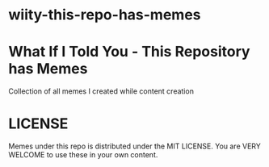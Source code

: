 # wiity-this-repo-has-memes
# What If I Told You - This Repository has Memes

Collection of all memes I created while content creation

# LICENSE

Memes under this repo is distributed under the MIT LICENSE. You are VERY WELCOME to use these in your own content.
